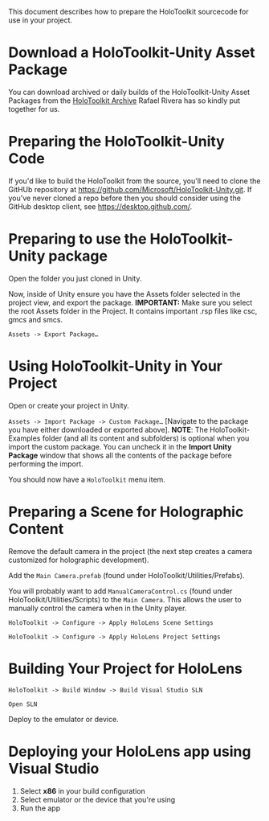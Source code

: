 This document describes how to prepare the HoloToolkit sourcecode for use
in your project.

# Download a HoloToolkit-Unity Asset Package
You can download archived or daily builds of the HoloToolkit-Unity Asset Packages from the [HoloToolkit Archive](https://riverar.github.io/HoloToolkit-Unity-Builds) Rafael Rivera has so kindly put together for us.

# Preparing the HoloToolkit-Unity Code

If you'd like to build the HoloToolkit from the source, you'll need to clone the GitHUb repository at 
https://github.com/Microsoft/HoloToolkit-Unity.git. If you've never cloned a
repo before then you should consider using the GitHub desktop client, see 
https://desktop.github.com/.

# Preparing to use the HoloToolkit-Unity package

Open the folder you just cloned in Unity.

Now, inside of Unity ensure you have the Assets folder selected in the project view, and export the package. **IMPORTANT:** Make sure you select the root Assets folder in the Project. It contains important .rsp files like csc, gmcs and smcs.

`Assets -> Export Package…`

# Using HoloToolkit-Unity in Your Project

Open or create your project in Unity.

`Assets -> Import Package -> Custom Package…` [Navigate to the package 
you have either downloaded or exported above]. **NOTE**: The HoloToolkit-Examples folder (and all its content and subfolders) is optional when you import the custom package. You can uncheck it in the **Import Unity Package** window that shows all the contents of the package before performing the import.   

You should now have a `HoloToolkit` menu item.

# Preparing a Scene for Holographic Content

Remove the default camera in the project (the next step creates a camera
 customized for holographic development).

Add the `Main Camera.prefab` (found under HoloToolkit/Utilities/Prefabs).

You will probably want to add `ManualCameraControl.cs` (found under
 HoloToolkit/Utilities/Scripts) to the 
`Main Camera`. This allows the user to manually control
 the camera when in the Unity player.

`HoloToolkit -> Configure -> Apply HoloLens Scene Settings`

`HoloToolkit -> Configure -> Apply HoloLens Project Settings`

# Building Your Project for HoloLens

`HoloToolkit -> Build Window -> Build Visual Studio SLN`

`Open SLN`

Deploy to the emulator or device.

# Deploying your HoloLens app using Visual Studio
 1. Select **x86** in your build configuration
 2. Select emulator or the device that you're using
 3. Run the app




